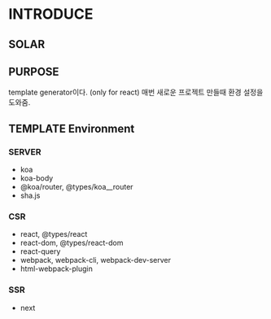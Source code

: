 # INTRODUCE

## SOLAR

## PURPOSE

template generator이다. (only for react)
매번 새로운 프로젝트 만들때 환경 설정을 도와줌.

## TEMPLATE Environment
### SERVER
- koa
- koa-body
- @koa/router, @types/koa__router
- sha.js

### CSR
- react, @types/react
- react-dom, @types/react-dom
- react-query
- webpack, webpack-cli, webpack-dev-server
- html-webpack-plugin



### SSR
- next
